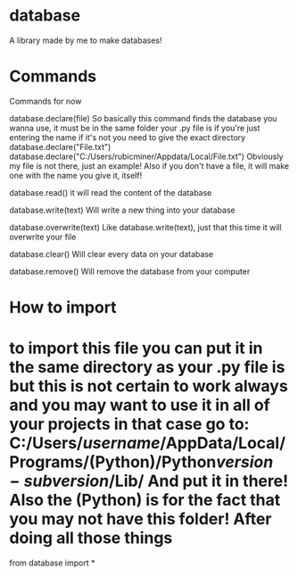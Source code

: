 # database
A library made by me to make databases!

# Commands
Commands for now

database.declare(file)
So basically this command finds the database you wanna use, it must be in the same folder your .py file is if you're just entering the name
if it's not you need to give the exact directory
database.declare("File.txt")
database.declare("C:/Users/rubicminer/Appdata/Local/File.txt")
Obviously my file is not there, just an example!
Also if you don't have a file, it will make one with the name you give it, itself!

database.read()
it will read the content of the database

database.write(text)
Will write a new thing into your database

database.overwrite(text)
Like database.write(text), just that this time it will overwrite your file

database.clear()
Will clear every data on your database

database.remove()
Will remove the database from your computer

# How to import
to import this file you can put it in the same directory as your .py file is
but this is not certain to work always and you may want to use it in all of your projects
in that case go to:
C:/Users/$username$/AppData/Local/Programs/(Python)/Python$version-subversion$/Lib/
And put it in there!
Also the (Python) is for the fact that you may not have this folder!
After doing all those things
========================
from database import *

